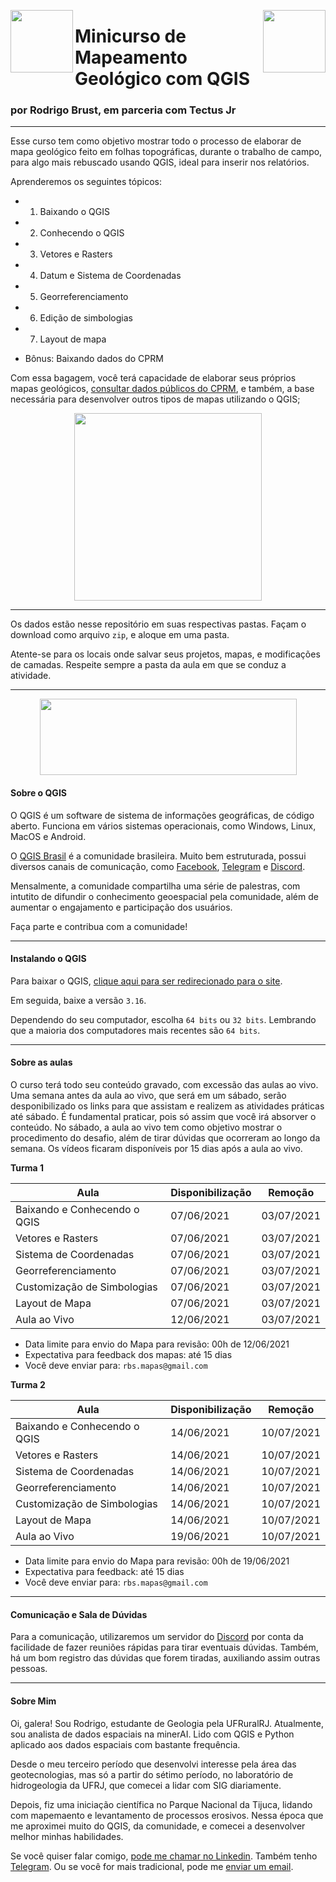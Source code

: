 <img align="left" width="100" height="100" src="https://user-images.githubusercontent.com/53950449/118178620-92c52b80-b40a-11eb-906f-dbd56aaec3c9.png"> <img align="right" width="100" height="100" src="https://user-images.githubusercontent.com/53950449/118178706-b25c5400-b40a-11eb-921b-d251ce79b1be.png">



# Minicurso de Mapeamento Geológico com QGIS

### por Rodrigo Brust, em parceria com Tectus Jr

___

Esse curso tem como objetivo mostrar todo o processo de elaborar de mapa geológico feito em folhas topográficas, durante o trabalho de campo, para algo mais rebuscado usando QGIS, ideal para inserir nos relatórios.

Aprenderemos os seguintes tópicos:

- 1. Baixando o QGIS

- 2. Conhecendo o QGIS

- 3. Vetores e Rasters

- 4. Datum e Sistema de Coordenadas

- 5. Georreferenciamento

- 6. Edição de simbologias

- 7. Layout de mapa 

- Bônus: Baixando dados do CPRM

Com essa bagagem, você terá capacidade de elaborar seus próprios mapas geológicos, [consultar dados públicos do CPRM](http://geosgb.cprm.gov.br/geosgb/downloads.html), e também, a base necessária para desenvolver outros tipos de mapas utilizando o QGIS;

<p align = "center">
  <img  width="300" height="300" src="https://user-images.githubusercontent.com/53950449/118647516-cc55b800-b7b7-11eb-9f28-6fb42f291ac6.png">
</p>

___

Os dados estão nesse repositório em suas respectivas pastas. Façam o download como arquivo `zip`, e aloque em uma pasta. 

Atente-se para os locais onde salvar seus projetos, mapas, e modificações de camadas. Respeite sempre a pasta da aula em que se conduz a atividade.

_____

<p align="center">
  <img width="411" height="122" src="https://i2.wp.com/qgisbrasil.org/wp-content/uploads/2017/08/qgis_brasil_original.png?w=500">
</p>

#### Sobre o QGIS

O QGIS é um software de sistema de informações geográficas, de código aberto. Funciona em vários sistemas operacionais, como Windows, Linux, MacOS e Android.

O [QGIS Brasil](http://qgisbrasil.org) é a comunidade brasileira. Muito bem estruturada, possui diversos canais de comunicação, como [Facebook](https://www.facebook.com/groups/qgisbrasil/?multi_permalinks=4170942409595775&notif_id=1620579383859994&notif_t=group_highlights&ref=notif), [Telegram](https://t.me/thinkfreeqgis) e [Discord](https://discord.gg/GzaTAgyuBJ). 

Mensalmente, a comunidade compartilha uma série de palestras, com intutito de difundir o conhecimento geoespacial pela comunidade, além de aumentar o engajamento e participação dos usuários.

Faça parte e contribua com a comunidade! 

____

#### Instalando o QGIS

Para baixar o QGIS, [clique aqui para ser redirecionado para o site](https://www.qgis.org/pt_BR/site/forusers/download.html).

Em seguida, baixe a versão `3.16`.

Dependendo do seu computador, escolha `64 bits` ou `32 bits`. Lembrando que a maioria dos computadores mais recentes são `64 bits`.

______

#### Sobre as aulas

O curso terá todo seu conteúdo gravado, com excessão das aulas ao vivo. Uma semana antes da aula ao vivo, que será em um sábado, serão desponibilizado os links para que assistam e realizem as atividades práticas até sábado. É fundamental praticar, pois só assim que você irá absorver o conteúdo. 
No sábado, a aula ao vivo tem como objetivo mostrar o procedimento do desafio, além de tirar dúvidas que ocorreram ao longo da semana.
Os vídeos ficaram disponíveis por 15 dias após a aula ao vivo.

**Turma 1**

| Aula | Disponibilização | Remoção |
|------|------------------|---------|
| Baixando e Conhecendo o QGIS| 07/06/2021 | 03/07/2021 |
| Vetores e Rasters | 07/06/2021| 03/07/2021 | 
| Sistema de Coordenadas | 07/06/2021| 03/07/2021 | 
| Georreferenciamento | 07/06/2021 | 03/07/2021 | 
| Customização de Simbologias | 07/06/2021 | 03/07/2021 |
| Layout de Mapa | 07/06/2021 | 03/07/2021 |
| Aula ao Vivo | 12/06/2021 | 03/07/2021 |


  - Data limite para envio do Mapa para revisão: 00h de 12/06/2021
  - Expectativa para feedback dos mapas: até 15 dias
  - Você deve enviar para: `rbs.mapas@gmail.com`

**Turma 2**

| Aula| Disponibilização | Remoção |
|------|------------------|---------|
| Baixando e Conhecendo o QGIS| 14/06/2021 | 10/07/2021 |
| Vetores e Rasters | 14/06/2021| 10/07/2021| 
| Sistema de Coordenadas | 14/06/2021| 10/07/2021 | 
| Georreferenciamento | 14/06/2021 | 10/07/2021 | 
| Customização de Simbologias | 14/06/2021 | 10/07/2021 |
| Layout de Mapa | 14/06/2021 | 10/07/2021 |
| Aula ao Vivo | 19/06/2021 | 10/07/2021 |

 - Data limite para envio do Mapa para revisão: 00h de 19/06/2021
 - Expectativa para feedback: até 15 dias
 - Você deve enviar para: `rbs.mapas@gmail.com`

______

#### Comunicação e Sala de Dúvidas

Para a comunicação, utilizaremos um servidor do [Discord](https://discord.gg/CcyKJmCTmT) por conta da facilidade de fazer reuniões rápidas para tirar eventuais dúvidas. Também, há um bom registro das dúvidas que forem tiradas, auxiliando assim outras pessoas.

____

#### Sobre Mim

Oi, galera! Sou Rodrigo, estudante de Geologia pela UFRuralRJ. Atualmente, sou analista de dados espaciais na minerAI. Lido com QGIS e Python aplicado aos dados espaciais com bastante frequência.

Desde o meu terceiro período que desenvolvi interesse pela área das geotecnologias, mas só a partir do sétimo período, no laboratório de hidrogeologia da UFRJ, que comecei a lidar com SIG diariamente. 

Depois, fiz uma iniciação científica no Parque Nacional da Tijuca, lidando com mapemaento e levantamento de processos erosivos. Nessa época que me aproximei muito do QGIS, da comunidade, e comecei a desenvolver melhor minhas habilidades.

Se você quiser falar comigo, [pode me chamar no Linkedin](https://www.linkedin.com/in/rodrigobrust/). Também tenho [Telegram](https://t.me/r_brust). Ou se você for mais tradicional, pode me [enviar um email](mailto:rodrigobrusts@gmail.com).
